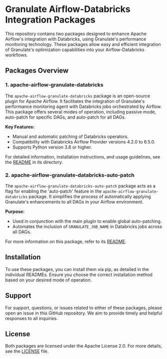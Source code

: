 # Granulate Airflow-Databricks Integration Packages

This repository contains two packages designed to enhance Apache Airflow's integration with Databricks, using Granulate's performance monitoring technology. These packages allow easy and efficient integration of Granulate's optimization capabilities into your Airflow-Databricks workflows.

## Packages Overview

### 1. apache-airflow-granulate-databricks

The `apache-airflow-granulate-databricks` package is an open-source plugin for Apache Airflow. It facilitates the integration of Granulate's performance monitoring agent with Databricks jobs orchestrated by Airflow. This package offers several modes of operation, including passive mode, auto-patch for specific DAGs, and auto-patch for all DAGs.

**Key Features:**
- Manual and automatic patching of Databricks operators.
- Compatibility with Databricks Airflow Provider versions 4.2.0 to 6.5.0.
- Supports Python version 3.8 or higher.

For detailed information, installation instructions, and usage guidelines, see the [README](./apache-airflow-granulate-databricks/README.md) in its directory.

### 2. apache-airflow-granulate-databricks-auto-patch

The `apache-airflow-granulate-databricks-auto-patch` package acts as a flag for enabling the 'auto-patch' feature in the `apache-airflow-granulate-databricks` package. It simplifies the process of automatically applying Granulate's enhancements to all DAGs in your Airflow environment.

**Purpose:**
- Used in conjunction with the main plugin to enable global auto-patching.
- Automates the inclusion of `GRANULATE_JOB_NAME` in Databricks jobs across all DAGs.

For more information on this package, refer to its [README](./apache-airflow-granulate-databricks-auto-patch/README.md).

## Installation

To use these packages, you can install them via pip, as detailed in the individual READMEs. Ensure you choose the correct installation method based on your desired mode of operation.

## Support

For support, questions, or issues related to either of these packages, please open an issue in this GitHub repository. We aim to provide timely and helpful responses to all inquiries.

## License

Both packages are licensed under the Apache License 2.0. For more details, see the [LICENSE](LICENSE) file.
